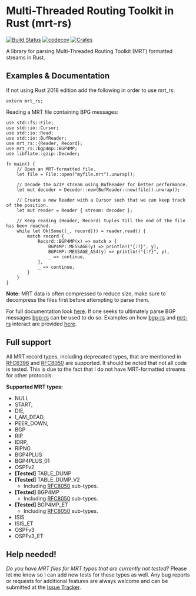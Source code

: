 # Multi-Threaded Routing Toolkit in Rust (mrt-rs)
[![Build Status](https://github.com/DevQps/mrt-rs/workflows/CI/badge.svg)](https://github.com/DevQps/mrt-rs)
[![codecov](https://codecov.io/gh/DevQps/mrt-rs/branch/master/graph/badge.svg)](https://codecov.io/gh/DevQps/mrt-rs)
[![Crates](https://img.shields.io/crates/v/mrt_rs.svg)](https://crates.io/crates/mrt-rs)

A library for parsing Multi-Threaded Routing Toolkit (MRT) formatted streams in Rust.

## Examples & Documentation
If not using Rust 2018 edition add the following in order to use mrt_rs:
```
extern mrt_rs;
```

Reading a MRT file containing BPG messages:
```
use std::fs::File;
use std::io::Cursor;
use std::io::Read;
use std::io::BufReader;
use mrt_rs::{Reader, Record};
use mrt_rs::bgp4mp::BGP4MP;
use libflate::gzip::Decoder;

fn main() {
    // Open an MRT-formatted file.
    let file = File::open("myfile.mrt").unwrap();

    // Decode the GZIP stream using BufReader for better performance.
    let mut decoder = Decoder::new(BufReader::new(file)).unwrap();

    // Create a new Reader with a Cursor such that we can keep track of the position.
    let mut reader = Reader { stream: decoder };

    // Keep reading (Header, Record) tuples till the end of the file has been reached.
    while let Ok(Some((_, record))) = reader.read() {
        match record {
            Record::BGP4MP(x) => match x {
                BGP4MP::MESSAGE(y) => println!("{:?}", y),
                BGP4MP::MESSAGE_AS4(y) => println!("{:?}", y),
                _ => continue,
            },
            _ => continue,
        }
    }
}
```
**Note:** MRT data is often compressed to reduce size, make sure to decompress the files first before attempting to parse them.

For full documentation look [here](https://docs.rs/mrt-rs/).
If one seeks to ultimately parse BGP messages [bgp-rs](https://github.com/DevQps/bgp-rs) can be used to do so.
Examples on how [bgp-rs](https://github.com/DevQps/bgp-rs) and [mrt-rs](https://github.com/DevQps/mrt-rs) interact are provided [here](https://docs.rs/bgp-rs).

## Full support
All MRT record types, including deprecated types, that are mentioned in [RFC6396](https://tools.ietf.org/html/rfc6396) and [RFC8050](https://tools.ietf.org/html/rfc8050) are supported.
It should be noted that not all code is tested. This is due to the fact that I do not have MRT-formatted streams for other protocols.

**Supported MRT types:**
- NULL
- START,
- DIE,
- I_AM_DEAD,
- PEER_DOWN,
- BGP
- RIP
- IDRP,
- RIPNG
- BGP4PLUS
- BGP4PLUS_01
- OSPFv2
- **[Tested]** TABLE_DUMP
- **[Tested]** TABLE_DUMP_V2
  - Including [RFC8050](https://tools.ietf.org/html/rfc8050) sub-types.
- **[Tested]** BGP4MP
  - Including [RFC8050](https://tools.ietf.org/html/rfc8050) sub-types.
- **[Tested]** BGP4MP_ET
  - Including [RFC8050](https://tools.ietf.org/html/rfc8050) sub-types.
- ISIS
- ISIS_ET
- OSPFv3
- OSPFv3_ET

## Help needed!
*Do you have MRT files for MRT types that are currently not tested?* Please let me know so I can add new tests for these types as well.
Any bug reports or requests for additional features are always welcome and can be submitted at the [Issue Tracker](https://github.com/DevQps/mrt-rs).